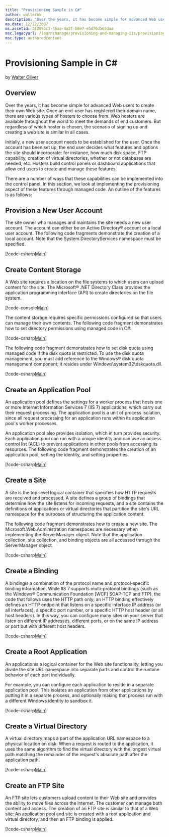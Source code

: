```yaml
---
title: "Provisioning Sample in C#"
author: walterov
description: "Over the years, it has become simple for advanced Web users to create their own Web site. Once an end-user has registered their domain name, there are variou..."
ms.date: 12/22/2007
ms.assetid: 3f2893c1-46aa-4a2f-b8e7-e5d76d565daa
msc.legacyurl: /learn/manage/provisioning-and-managing-iis/provisioning-sample-in-c
msc.type: authoredcontent
---
```

Provisioning Sample in C#
====================
by [Walter Oliver](https://github.com/walterov)

## Overview

Over the years, it has become simple for advanced Web users to create their own Web site. Once an end-user has registered their domain name, there are various types of hosters to choose from. Web hosters are available throughout the world to meet the demands of end customers. But regardless of which hoster is chosen, the scenario of signing up and creating a web site is similar in all cases.

Initially, a new user account needs to be established for the user. Once the account has been set up, the end user decides what features and options the site should incorporate: for instance, how much disk space, FTP capability, creation of virtual directories, whether or not databases are needed, etc. Hosters build control panels or dashboard applications that allow end users to create and manage these features.

There are a number of ways that these capabilities can be implemented into the control panel. In this section, we look at implementing the provisioning aspect of these features through managed code. An outline of the features is as follows:

## Provision a New User Account

The site owner who manages and maintains the site needs a new user account. The account can either be an Active Directory® account or a local user account. The following code fragments demonstrate the creation of a local account. Note that the System.DirectoryServices namespace must be specified.


[!code-csharp[Main](provisioning-sample-in-c/samples/sample1.cs)]


## Create Content Storage

A Web site requires a location on the file systems to which users can upload content for the site. The Microsoft® .NET Directory Class provides the application programming interface (API) to create directories on the file system.


[!code-console[Main](provisioning-sample-in-c/samples/sample2.cmd)]


The content storage requires specific permissions configured so that users can manage their own contents. The following code fragment demonstrates how to set directory permissions using managed code in C#:


[!code-csharp[Main](provisioning-sample-in-c/samples/sample3.cs)]


The following code fragment demonstrates how to set disk quota using managed code if the disk quota is restricted. To use the disk quota management, you must add reference to the Windows® disk quota management component; it resides under Windows\system32\dskquota.dll.


[!code-csharp[Main](provisioning-sample-in-c/samples/sample4.cs)]


## Create an Application Pool

An application pool defines the settings for a worker process that hosts one or more Internet Information Services 7 (IIS 7) applications, which carry out their request processing. The application pool is a unit of process isolation, since all request processing for an application runs within its application pool's worker processes.

An application pool also provides isolation, which in turn provides security. Each application pool can run with a unique identity and can use an access control list (ACL) to prevent applications in other pools from accessing its resources. The following code fragment demonstrates the creation of an application pool, setting the identity, and setting properties.


[!code-csharp[Main](provisioning-sample-in-c/samples/sample5.cs)]

<a id="CreateWebsite"></a>

## Create a Site

A site is the top-level logical container that specifies how HTTP requests are received and processed. A site defines a group of bindings that determine how the site listens for incoming requests, and a site contains the definitions of applications or virtual directories that partition the site's URL namespace for the purposes of structuring the application content.

The following code fragment demonstrates how to create a new site. The Microsoft.Web.Administration namespaces are necessary when implementing the ServerManager object. Note that the application collection, site collection, and binding objects are all accessed through the ServerManager object.


[!code-csharp[Main](provisioning-sample-in-c/samples/sample6.cs)]


## Create a Binding

A bindingis a combination of the protocol name and protocol-specific binding information. While IIS 7 supports multi-protocol bindings (such as the Windows® Communication Foundation [WCF] SOAP-TCP and FTP), the code that follows uses the HTTP path only; an HTTP binding effectively defines an HTTP endpoint that listens on a specific interface IP address (or all interfaces), a specific port number, or a specific HTTP host header (or all host headers). In this way, you can configure many sites on your server that listen on different IP addresses, different ports, or on the same IP address or port but with different host headers.


[!code-csharp[Main](provisioning-sample-in-c/samples/sample7.cs)]


## Create a Root Application

An applicationis a logical container for the Web site functionality, letting you divide the site URL namespace into separate parts and control the runtime behavior of each part individually.

For example, you can configure each application to reside in a separate application pool. This isolates an application from other applications by putting it in a separate process, and optionally making that process run with a different Windows identity to sandbox it.


[!code-csharp[Main](provisioning-sample-in-c/samples/sample8.cs)]


## Create a Virtual Directory

A virtual directory maps a part of the application URL namespace to a physical location on disk. When a request is routed to the application, it uses the same algorithm to find the virtual directory with the longest virtual path matching the remainder of the request's absolute path after the application path.


[!code-csharp[Main](provisioning-sample-in-c/samples/sample9.cs)]

<a id="CreateFTPsite"></a>

## Create an FTP Site

An FTP site lets customers upload content to their Web site and provides the ability to move files across the Internet. The customer can manage both content and access. The creation of an FTP site is similar to that of a Web site: An application pool and site is created with a root application and virtual directory, and then an FTP binding is applied.


[!code-csharp[Main](provisioning-sample-in-c/samples/sample10.cs)]